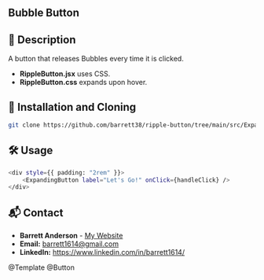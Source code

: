 ## Bubble Button

## 📌 Description

A button that releases Bubbles every time it is clicked.

- **RippleButton.jsx** uses CSS.
- **RippleButton.css** expands upon hover.

## 📖 Installation and Cloning

```sh
git clone https://github.com/barrett38/ripple-button/tree/main/src/ExpandingButton
```

## 🛠️ Usage

```sh
<div style={{ padding: "2rem" }}>
    <ExpandingButton label="Let's Go!" onClick={handleClick} />
</div>
```

## 📬 Contact

- **Barrett Anderson** - [My Website](http://barrett.vercel.app)
- **Email:** barrett1614@gmail.com
- **LinkedIn:** https://www.linkedin.com/in/barrett1614/

@Template @Button
